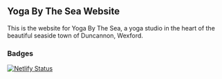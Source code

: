 ## Yoga By The Sea Website

This is the website for Yoga By The Sea, a yoga studio in the heart of the beautiful seaside town of Duncannon, Wexford.

### Badges

[![Netlify Status](https://api.netlify.com/api/v1/badges/592fd75f-9c17-4230-8f23-d79b524fa59c/deploy-status)](https://app.netlify.com/sites/yoga-by-the-sea/deploys)

